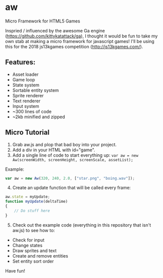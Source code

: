 # aw
Micro Framework for HTML5 Games

Inspried / influenced by the awesome Ga engine (https://github.com/kittykatattack/ga), I thought it would be fun to take my own stab at making a micro framework for javascript games! I'll be using this for the 2018 js13kgames competition (http://js13kgames.com/).

## Features:
+ Asset loader
+ Game loop
+ State system
+ Sortable entity system
+ Sprite renderer
+ Text renderer
+ Input system
+ ~300 lines of code
+ ~2kb minified and zipped

## Micro Tutorial
1. Grab aw.js and plop that bad boy into your project.
2. Add a div in your HTML with id="game".
3. Add a single line of code to start everything up: `var aw = new Aw(screenWidth, screenHeight, screenScale, assetList);`

Example:
```javascript
var aw = new Aw(320, 240, 2.0, ["star.png", "boing.wav"]);
```

4. Create an update function that will be called every frame:
```javascript
aw.state = myUpdate;
function myUpdate(deltaTime)
{
    // Do stuff here
}
```

5. Check out the example code (everything in this repository that isn't aw.js) to see how to:
+ Check for input
+ Change states
+ Draw sprites and text
+ Create and remove entities
+ Set entity sort order

Have fun!